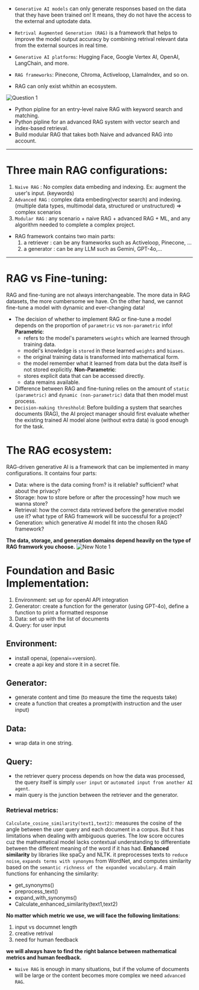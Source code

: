 * `Generative AI models` can only generate responses based on the data that they have been trained on! It means, they do not have the access to the external and uptodate data.
  
* `Retrival Augmented Generation (RAG)` is a framework that helps to improve the model output accuracy by combining retrival relevant data from the external sources in real time.

* `Generative AI platforms`: Hugging Face, Google Vertex AI, OpenAI, LangChain, and more.
* `RAG frameworks`: Pinecone, Chroma, Activeloop, LIamaIndex, and so on.

* RAG can only exist whithin an ecosystem.

![‎Question ‎1](https://github.com/user-attachments/assets/2f17844b-426a-4589-bca3-9a767857341a)

- Python pipline for an entry-level naive RAG with keyword search and matching.
- Python pipline for an advanced RAG system with vector search and index-based retrieval.
- Build modular RAG that takes both Naive and advanced RAG into account.
______________________________________
# Three main RAG configurations:
  1. `Naive RAG` : No complex data embeding and indexing. Ex: augment the user's input. (keywords)
  2. `Advanced RAG` : complex data embeding(vector search) and indexing. (multiple data types, multimodal data, structured or unstructured) => complex scenarios
  3. `Modular RAG` : any scenario + naive RAG + advanced RAG + ML, and any algorithm needed to complete a complex project.

- RAG framework contains two main parts:
    1. a retriever : can be any frameworks such as Activeloop, Pinecone, ...
    2. a generator : can be any LLM such as Gemini, GPT-4o,...

_________________________
# RAG vs Fine-tuning:
RAG and fine-tuning are not always interchangeable. The more data in RAG datasets, the more cumbersome we have. On the other hand, we cannot fine-tune a model with dynamic and ever-changing data!
* The decision of whether to implement RAG or fine-tune a model depends on the proportion of `parametric` vs `non-parametric` info!
**Parametric**:
  - refers to the model's parameters `weights` which are learned through training data.
  - model's knowledge is `stored` in these learned `weights` and `biases`.
  - the original training data is transformed into mathematical form.
  - the model remember what it learned from data but the data itself is not stored explicitly.
**Non-Parametric**:
  - stores explicit data that can be accessed directly.
  - data remains available.
* Difference between RAG and fine-tuning relies on the amount of `static (parametric)` and `dynamic (non-parametric)` data that then model must process.
* `Decision-making threshhold`: Before building a system that searches documents (RAG), the AI project manager should first evaluate whether the existing trained AI model alone (without extra data) is good enough for the task.

# The RAG ecosystem:

RAG-driven generative AI is a framework that can be implemented in many configurations.
It contains four parts:
- Data: where is the data coming from? is it reliable? sufficient? what about the privacy?
- Storage: how to store before or after the processing? how much we wanna store?
- Retrieval: how the correct data retrieved before the generative model use it? what type of RAG framework will be successful for a project?
- Generation: which generative AI model fit into the chosen RAG framework?


**The data, storage, and generation domains depend heavily on the type of RAG framwork you choose.**
![‎New Note ‎1](https://github.com/user-attachments/assets/07e368d1-b6e9-427c-9063-1b9c7d142893)

# Foundation and Basic Implementation:
1. Environment: set up for openAI API integration
2. Generator: create a function for the generator (using GPT-4o), define a function to print a formatted response
3. Data: set up with the list of documents
4. Query: for user input

## Environment:
- install openai, (openai==version).
- create a api key and store it in a secret file.

## Generator:
- generate content and time (to measure the time the requests take)
- create a function that creates a prompt(with instruction and the user input)

## Data:
- wrap data in one string.

## Query:
- the retriever query process depends on how the data was processed, the query itself is simply `user input` or `automated input from another AI agent`.
- main query is the junction between the retriever and the generator.

### Retrieval metrics:
`Calculate_cosine_similarity(text1,text2)`:
measures the cosine of the angle between the user query and each document in a corpus. But it has limitations when dealing with ambiguous queries. The low score occures cuz the mathematical model lacks contextual understanding to differentiate between the different meaning of the word if it has had. 
**Enhanced similarity**
by libraries like spaCy and NLTK. it preprocesses texts to `reduce noise`, `expands terms with synonyms` from WordNet, and computes similarity based on the `semantic richness of the expanded vocabulary`.
4 main functions for enhancing the similarity:
* get_synonyms()
* preprocess_text()
* expand_with_synonyms()
* Calculate_enhanced_similarity(text1,text2) 


**No matter which metric we use, we will face the following limitations**:
1. input vs documnet length
2. creative retrival
3. need for human feedback
   
**we will always have to find the right balance between mathematical metrics and human feedback.**

- `Naive RAG` is enough in many situations, but if the volume of documents will be large or the content becomes more complex we need `advanced RAG`.

